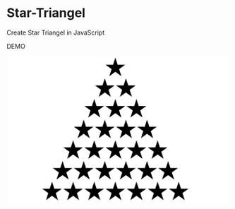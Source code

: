 # Star-Triangel
Create Star Triangel in JavaScript

DEMO

<img src="https://raw.githubusercontent.com/Farajpour/Star-Triangel/master/Demo.png" />
